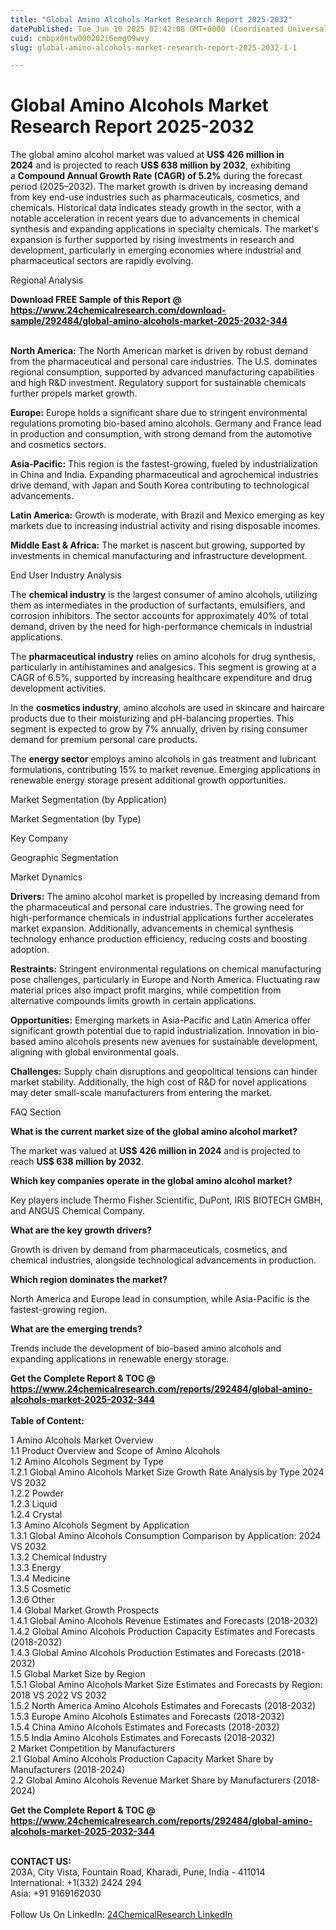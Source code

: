 ```yaml
---
title: "Global Amino Alcohols Market Research Report 2025-2032"
datePublished: Tue Jun 10 2025 02:42:08 GMT+0000 (Coordinated Universal Time)
cuid: cmbpx0ntw000202i6emg09wvy
slug: global-amino-alcohols-market-research-report-2025-2032-1-1

---
```


# Global Amino Alcohols Market Research Report 2025-2032

<p>The global amino alcohol market was valued at <strong>US$ 426 million in 2024</strong> and is projected to reach <strong>US$ 638 million by 2032</strong>, exhibiting a <strong>Compound Annual Growth Rate (CAGR) of 5.2%</strong> during the forecast period (2025–2032). The market growth is driven by increasing demand from key end-use industries such as pharmaceuticals, cosmetics, and chemicals. Historical data indicates steady growth in the sector, with a notable acceleration in recent years due to advancements in chemical synthesis and expanding applications in specialty chemicals. The market's expansion is further supported by rising investments in research and development, particularly in emerging economies where industrial and pharmaceutical sectors are rapidly evolving.</p><p>
Regional Analysis</p><p>
</p><div><b>Download FREE Sample of this Report @ 
            <a href="https://www.24chemicalresearch.com/download-sample/292484/global-amino-alcohols-market-2025-2032-344">
            https://www.24chemicalresearch.com/download-sample/292484/global-amino-alcohols-market-2025-2032-344</a></b></div><br><p><strong>North America:</strong> The North American market is driven by robust demand from the pharmaceutical and personal care industries. The U.S. dominates regional consumption, supported by advanced manufacturing capabilities and high R&amp;D investment. Regulatory support for sustainable chemicals further propels market growth.</p><p>
</p><p><strong>Europe:</strong> Europe holds a significant share due to stringent environmental regulations promoting bio-based amino alcohols. Germany and France lead in production and consumption, with strong demand from the automotive and cosmetics sectors.</p><p>
</p><p><strong>Asia-Pacific:</strong> This region is the fastest-growing, fueled by industrialization in China and India. Expanding pharmaceutical and agrochemical industries drive demand, with Japan and South Korea contributing to technological advancements.</p><p>
</p><p><strong>Latin America:</strong> Growth is moderate, with Brazil and Mexico emerging as key markets due to increasing industrial activity and rising disposable incomes.</p><p>
</p><p><strong>Middle East &amp; Africa:</strong> The market is nascent but growing, supported by investments in chemical manufacturing and infrastructure development.</p><p>
End User Industry Analysis</p><p>
</p><p>The <strong>chemical industry</strong> is the largest consumer of amino alcohols, utilizing them as intermediates in the production of surfactants, emulsifiers, and corrosion inhibitors. The sector accounts for approximately 40% of total demand, driven by the need for high-performance chemicals in industrial applications.</p><p>
</p><p>The <strong>pharmaceutical industry</strong> relies on amino alcohols for drug synthesis, particularly in antihistamines and analgesics. This segment is growing at a CAGR of 6.5%, supported by increasing healthcare expenditure and drug development activities.</p><p>
</p><p>In the <strong>cosmetics industry</strong>, amino alcohols are used in skincare and haircare products due to their moisturizing and pH-balancing properties. This segment is expected to grow by 7% annually, driven by rising consumer demand for premium personal care products.</p><p>
</p><p>The <strong>energy sector</strong> employs amino alcohols in gas treatment and lubricant formulations, contributing 15% to market revenue. Emerging applications in renewable energy storage present additional growth opportunities.</p><p>
Market Segmentation (by Application)</p><p>
</p><p>
Market Segmentation (by Type)</p><p>
</p><p>
Key Company</p><p>
</p><p>
Geographic Segmentation</p><p>
</p><p>
Market Dynamics</p><p>
</p><p><strong>Drivers:</strong> The amino alcohol market is propelled by increasing demand from the pharmaceutical and personal care industries. The growing need for high-performance chemicals in industrial applications further accelerates market expansion. Additionally, advancements in chemical synthesis technology enhance production efficiency, reducing costs and boosting adoption.</p><p>
</p><p><strong>Restraints:</strong> Stringent environmental regulations on chemical manufacturing pose challenges, particularly in Europe and North America. Fluctuating raw material prices also impact profit margins, while competition from alternative compounds limits growth in certain applications.</p><p>
</p><p><strong>Opportunities:</strong> Emerging markets in Asia-Pacific and Latin America offer significant growth potential due to rapid industrialization. Innovation in bio-based amino alcohols presents new avenues for sustainable development, aligning with global environmental goals.</p><p>
</p><p><strong>Challenges:</strong> Supply chain disruptions and geopolitical tensions can hinder market stability. Additionally, the high cost of R&amp;D for novel applications may deter small-scale manufacturers from entering the market.</p><p>
FAQ Section</p><p>
</p><p><strong>What is the current market size of the global amino alcohol market?</strong></p><p>
The market was valued at <strong>US$ 426 million in 2024</strong> and is projected to reach <strong>US$ 638 million by 2032</strong>.</p><p>
</p><p><strong>Which key companies operate in the global amino alcohol market?</strong></p><p>
Key players include Thermo Fisher Scientific, DuPont, IRIS BIOTECH GMBH, and ANGUS Chemical Company.</p><p>
</p><p><strong>What are the key growth drivers?</strong></p><p>
Growth is driven by demand from pharmaceuticals, cosmetics, and chemical industries, alongside technological advancements in production.</p><p>
</p><p><strong>Which region dominates the market?</strong></p><p>
North America and Europe lead in consumption, while Asia-Pacific is the fastest-growing region.</p><p>
</p><p><strong>What are the emerging trends?</strong></p><p>
Trends include the development of bio-based amino alcohols and expanding applications in renewable energy storage.</p>

<div><b>Get the Complete Report & TOC @ 
            <a href="https://www.24chemicalresearch.com/reports/292484/global-amino-alcohols-market-2025-2032-344">
            https://www.24chemicalresearch.com/reports/292484/global-amino-alcohols-market-2025-2032-344</a></b></div><br>
            <b>Table of Content:</b><p>1 Amino Alcohols Market Overview<br />
    1.1 Product Overview and Scope of Amino Alcohols<br />
    1.2 Amino Alcohols Segment by Type<br />
        1.2.1 Global Amino Alcohols Market Size Growth Rate Analysis by Type 2024 VS 2032<br />
        1.2.2 Powder<br />
        1.2.3 Liquid<br />
        1.2.4 Crystal<br />
    1.3 Amino Alcohols Segment by Application<br />
        1.3.1 Global Amino Alcohols Consumption Comparison by Application: 2024 VS 2032<br />
        1.3.2 Chemical Industry<br />
        1.3.3 Energy<br />
        1.3.4 Medicine<br />
        1.3.5 Cosmetic<br />
        1.3.6 Other<br />
    1.4 Global Market Growth Prospects<br />
        1.4.1 Global Amino Alcohols Revenue Estimates and Forecasts (2018-2032)<br />
        1.4.2 Global Amino Alcohols Production Capacity Estimates and Forecasts (2018-2032)<br />
        1.4.3 Global Amino Alcohols Production Estimates and Forecasts (2018-2032)<br />
    1.5 Global Market Size by Region<br />
        1.5.1 Global Amino Alcohols Market Size Estimates and Forecasts by Region: 2018 VS 2022 VS 2032<br />
        1.5.2 North America Amino Alcohols Estimates and Forecasts (2018-2032)<br />
        1.5.3 Europe Amino Alcohols Estimates and Forecasts (2018-2032)<br />
        1.5.4 China Amino Alcohols Estimates and Forecasts (2018-2032)<br />
        1.5.5 India Amino Alcohols Estimates and Forecasts (2018-2032)<br />
2 Market Competition by Manufacturers<br />
    2.1 Global Amino Alcohols Production Capacity Market Share by Manufacturers (2018-2024)<br />
    2.2 Global Amino Alcohols Revenue Market Share by Manufacturers (2018-2024)<br />
   </p>

<div><b>Get the Complete Report & TOC @ 
            <a href="https://www.24chemicalresearch.com/reports/292484/global-amino-alcohols-market-2025-2032-344">
            https://www.24chemicalresearch.com/reports/292484/global-amino-alcohols-market-2025-2032-344</a></b></div><br>

<b>CONTACT US:</b><br>
            203A, City Vista, Fountain Road, Kharadi, Pune, India - 411014<br>
            International: +1(332) 2424 294<br>
            Asia: +91 9169162030 <br><br>
            Follow Us On LinkedIn: <a href="https://www.linkedin.com/company/24chemicalresearch/">24ChemicalResearch LinkedIn</a>